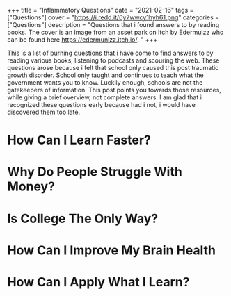 +++
title = "Inflammatory Questions"
date = "2021-02-16"
tags = ["Questions"]
cover = "https://i.redd.it/6y7wwcy1hyh61.png"
categories = ["Questions"]
description = "Questions that i found answers to by reading books. The cover is an image from an asset park on Itch by Edermuizz who can be found here https://edermunizz.itch.io/. "
+++

This is a list of burning questions that i have come to find answers to by reading various books, listening to podcasts and scouring the web. These questions arose because i felt that school only caused this post traumatic growth disorder. School only taught and continues to teach what the government wants you to know. Luckily enough, schools are not the gatekeepers of information. This post points you towards those resources, while giving a brief overview, not complete answers. I am glad that i recognized these questions early because had i not, i would have discovered them too late. 

# How Can I Learn Faster?

# Why Do People Struggle With Money?

# Is College The Only Way?

# How Can I Improve My Brain Health

# How Can I Apply What I Learn?

